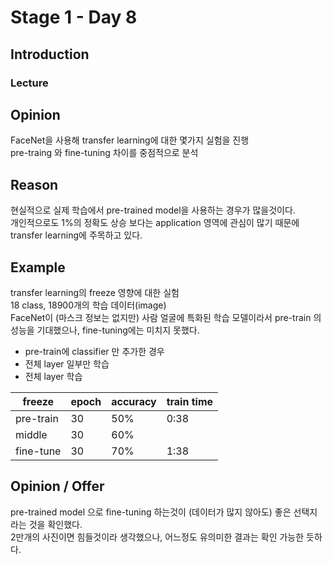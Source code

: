 # Stage 1 - Day 8

## Introduction
### Lecture


## Opinion
FaceNet을 사용해 transfer learning에 대한 몇가지 실험을 진행  
pre-traing 와 fine-tuning 차이를 중점적으로 분석  

## Reason
현실적으로 실제 학습에서 pre-trained model을 사용하는 경우가 많을것이다.  
개인적으로도 1%의 정확도 상승 보다는 application 영역에 관심이 많기 때문에 transfer learning에 주목하고 있다.    

## Example
transfer learning의 freeze 영향에 대한 실험  
18 class, 18900개의 학습 데이터(image)  
FaceNet이 (마스크 정보는 없지만) 사람 얼굴에 특화된 학습 모델이라서 pre-train 의 성능을 기대했으나, fine-tuning에는 미치지 못했다.  
- pre-train에 classifier 만 추가한 경우
- 전체 layer 일부만 학습
- 전체 layer 학습
  
| freeze | epoch | accuracy | train time |
| --- | --- | --- | --- |
| pre-train | 30 | 50% | 0:38 |
| middle    | 30 | 60% |      |
| fine-tune | 30 | 70% | 1:38 |

## Opinion / Offer
pre-trained model 으로 fine-tuning 하는것이 (데이터가 많지 않아도) 좋은 선택지라는 것을 확인했다.  
2만개의 사진이면 힘들것이라 생각했으나, 어느정도 유의미한 결과는 확인 가능한 듯하다.  
